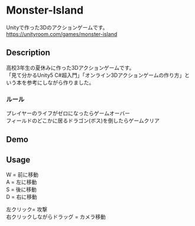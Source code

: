 # Monster-Island

Unityで作った3Dのアクションゲームです。
https://unityroom.com/games/monster-island

## Description
高校3年生の夏休みに作った3Dアクションゲームです。<br>
「見て分かるUnity5 C#超入門」「オンライン3Dアクションゲームの作り方」という本を参考にしながら作りました。<br>

### ルール
プレイヤーのライフがゼロになったらゲームオーバー<br>
フィールドのどこかに居るドラゴン(ボス)を倒したらゲームクリア

## Demo

## Usage
W = 前に移動<br>
A = 左に移動<br>
S = 後に移動<br>
D = 右に移動<br>

左クリック= 攻撃<br>
右クリックしながらドラッグ = カメラ移動<br>
